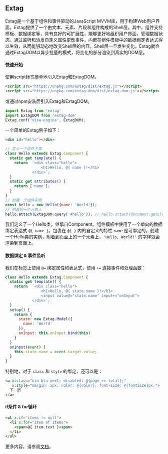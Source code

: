 ## Extag
Extag是一个基于组件和事件驱动的JavaScript MVVM库，用于构建Web用户界面。Extag提供了一个由文本、元素、片段和组件构成的Shell层。其中，组件支持模板、数据绑定等，具有良好的可扩展性，能够更好地组织用户界面，管理数据状态。通过监听和派发自定义属性更改事件，内嵌在组件模板中的数据绑定表达式得以生效，从而能够动态地改变Shell层的内容。Shell层一旦发生变化，Extag就会通过ExtagDOM以异步批量的模式，将变化的部分渲染到真实的DOM层。

#### 快速开始
使用script标签简单地引入Extag和ExtagDOM。
```html
<script src="https://unpkg.com/extag/dist/extag.js"></script>
<script src="https://unpkg.com/extag-dom/dist/extag-dom.js"></script>
```
或通过npm安装后引入Extag和ExtagDOM。
```javascript
import Extag from 'extag'
import ExtagDOM from 'extag-dom'
Extag.conf('view-engine', ExtagDOM);
```

一个简单的Extag例子如下：
```html
<div id="hello"></div>
```
```javascript
// 定义一个组件子类
class Hello extends Extag.Component {
  static get template() {
    return  `<div class="hello">
                <h1>Hello, @{ name }!</h1> 
            </div>`;
  }
  static get attributes() {
    return ['name'];
  }
}
// 创建一个组件实例
const hello = new Hello({name: 'World'});
// 附着到一个元素上
hello.attach(ExtagDOM.query('#hello')); // hello.attach(document.getElementById('hello'));
```
我们定义了一个Hello类，继承自Component。组件模板中使用了一个单向的数据绑定表达式 ```@{ name }```。包裹在 ```@{ }``` 内的自定义的特性 ```name``` 是可绑定的。创建一个Hello类的实例，附着到页面上的一个元素上，```'Hello, World!'``` 的字样就会渲染到页面上。
#### 数据绑定 & 事件监听
我们在标签上使用 ```@=``` 绑定属性和表达式，使用 ```+=``` 连接事件和处理函数：
```javascript
class Hello extends Extag.Component {
  static get template() {
    return  `<div class="hello">
                <h1>Hello, @{ state.name }!</h1>
                <input value@="state.name" input+="onInput">
            </div>`;
  }
  setup() {
    return {
      state: new Extag.Model({
        name: 'World'
      }),
      onInput: this.onInput.bind(this)
    }
  }
  onInput(event) {
    this.state.name = event.target.value;
  }
}
```
特别地，对于 ```class``` 和 ```style``` 的绑定，还可以是：
```html
<a x:class="btn btn-next; disabled: @{page >= total};"
   x:style="margin: 5px; color: @{color}; font-size: @{fontSize}px;">
  下一页
</a>  
```
#### if条件 & for循环
```html
<ul x:if="items != null">
  <li x:for="item of items">
    <span>@{ item.text }<span>
  </li>
</ul>
```

更多内容，请参阅[文档](https://enjolras1024.github.io/extag/)。